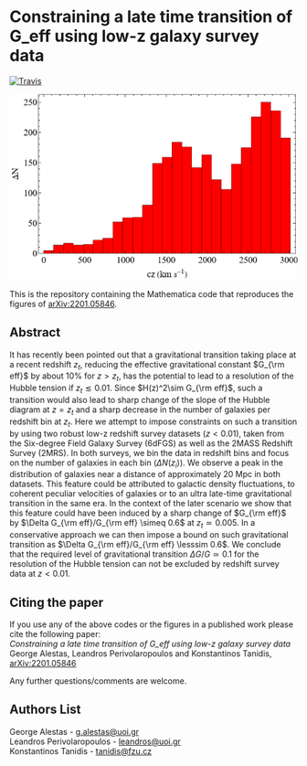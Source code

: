 # Constraining a late time transition of G_eff using low-z galaxy survey data

[![Travis](https://img.shields.io/badge/language-Mathematica-green.svg)]()

<p align="center">
<img src="preview.png" width="700" title="preview" />
</p>

This is the repository containing the Mathematica code that reproduces the figures of [arXiv:2201.05846](https://arxiv.org/abs/2201.05846).

## Abstract
It has recently been pointed out that a gravitational transition taking place at a recent redshift $z_t$, reducing the effective gravitational constant $G_{\rm eff}$ by about $10\%$ for $z>z_t$, has the potential to lead to a resolution of the Hubble tension if $z_t\lesssim 0.01$. Since $H(z)^2\sim G_{\rm eff}$, such a transition would also lead to sharp change of the slope of the Hubble diagram at $z=z_t$ and a sharp decrease in the number of galaxies per redshift bin at $z_t$. Here we attempt to impose constraints on such a transition by using two robust  low-z redshift survey datasets ($z<0.01$), taken from the Six-degree Field Galaxy Survey (6dFGS) as well as the 2MASS Redshift Survey (2MRS). In both surveys, we bin the data in redshift bins and focus on the number of galaxies in each bin ($\Delta N(z_i)$). We observe a peak in the distribution of galaxies near a distance of approximately 20 Mpc in both datasets. This feature could be attributed to galactic density fluctuations, to coherent peculiar velocities of galaxies  or to an ultra late-time gravitational transition in the same era. In the context of the later scenario we show that this feature could have been induced by a sharp change of $G_{\rm eff}$ by $\Delta G_{\rm eff}/G_{\rm eff} \simeq 0.6$ at $z_t\simeq 0.005$. In a conservative approach we can then impose a bound on such gravitational transition as $\Delta G_{\rm eff}/G_{\rm eff} \lesssim 0.6$. We conclude that the required level of gravitational transition $\Delta G/G \simeq 0.1$ for the resolution of the Hubble tension can not be excluded by redshift survey data at $z<0.01$.

## Citing the paper 
If you use any of the above codes or the figures in a published work please cite the following paper:
<br>*Constraining a late time transition of G_eff using low-z galaxy survey data*
<br>George Alestas, Leandros Perivolaropoulos and Konstantinos Tanidis, [arXiv:2201.05846](https://arxiv.org/abs/2201.05846)

Any further questions/comments are welcome.


## Authors List
George Alestas - <g.alestas@uoi.gr>
<br>Leandros Perivolaropoulos - <leandros@uoi.gr>
<br>Konstantinos Tanidis - <tanidis@fzu.cz>
